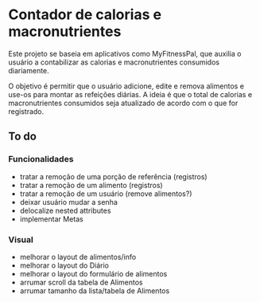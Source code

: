 # Contador de calorias e macronutrientes

Este projeto se baseia em aplicativos como MyFitnessPal, que auxilia o usuário
a contabilizar as calorias e macronutrientes consumidos diariamente.

O objetivo é permitir que o usuário adicione, edite e remova alimentos e use-os
para montar as refeições diárias. A ideia é que o total de calorias e
macronutrientes consumidos seja atualizado de acordo com o que for registrado.


## To do

### Funcionalidades
- tratar a remoção de uma porção de referência (registros)
- tratar a remoção de um alimento (registros)
- tratar a remoção de um usuário (remove alimentos?)
- deixar usuário mudar a senha
- delocalize nested attributes
- implementar Metas

### Visual
- melhorar o layout de alimentos/info
- melhorar o layout do Diário
- melhorar o layout do formulário de alimentos
- arrumar scroll da tabela de Alimentos
- arrumar tamanho da lista/tabela de Alimentos
